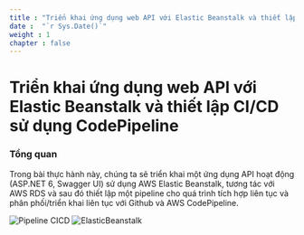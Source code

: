 ```yaml
---
title : "Triển khai ứng dụng web API với Elastic Beanstalk và thiết lập CI/CD sử dụng CodePipeline"
date :  "`r Sys.Date()`" 
weight : 1 
chapter : false
---
```

# Triển khai ứng dụng web API với Elastic Beanstalk và thiết lập CI/CD sử dụng CodePipeline

### Tổng quan
 Trong bài thực hành này, chúng ta sẽ triển khai một ứng dụng API hoạt động (ASP.NET 6, Swagger UI) sử dụng AWS Elastic Beanstalk, tương tác với AWS RDS và sau đó thiết lập một pipeline cho quá trình tích hợp liên tục và phân phối/triển khai liên tục với Github và AWS CodePipeline.

![Pipeline CICD](/images/architechture/CICD.png?width=60pc) 
![ElasticBeanstalk](/images/architechture/Elastic%20Beanstalk.png?width=60pc)
